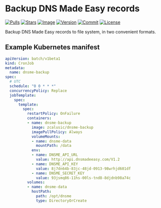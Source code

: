 # Backup DNS Made Easy records

[![Pulls](https://img.shields.io/docker/pulls/zcalusic/dnsme-backup.svg)](https://hub.docker.com/r/zcalusic/dnsme-backup/)
[![Stars](https://img.shields.io/docker/stars/zcalusic/dnsme-backup.svg)](https://hub.docker.com/r/zcalusic/dnsme-backup/)
[![Image](https://images.microbadger.com/badges/image/zcalusic/dnsme-backup.svg)](https://microbadger.com/images/zcalusic/dnsme-backup/)
[![Version](https://images.microbadger.com/badges/version/zcalusic/dnsme-backup.svg)](https://microbadger.com/images/zcalusic/dnsme-backup/)
[![Commit](https://images.microbadger.com/badges/commit/zcalusic/dnsme-backup.svg)](https://microbadger.com/images/zcalusic/dnsme-backup/)
[![License](https://images.microbadger.com/badges/license/zcalusic/dnsme-backup.svg)](https://microbadger.com/images/zcalusic/dnsme-backup/)

Backup DNS Made Easy records to file system, in two convenient formats.

## Example Kubernetes manifest

```yaml
apiVersion: batch/v1beta1
kind: CronJob
metadata:
  name: dnsme-backup
spec:
  # UTC
  schedule: "0 0 * * *"
  concurrencyPolicy: Replace
  jobTemplate:
    spec:
      template:
        spec:
          restartPolicy: OnFailure
          containers:
          - name: dnsme-backup
            image: zcalusic/dnsme-backup
            imagePullPolicy: Always
            volumeMounts:
            - name: dnsme-data
              mountPath: /data
            env:
            - name: DNSME_API_URL
              value: http://api.dnsmadeeasy.com/V1.2
            - name: DNSME_API_KEY
              value: 8j7dn64b-83jc-48jd-0913-98wrhjd601df
            - name: DNSME_SECRET_KEY
              value: 93jsmq86-11hs-00ls-tnd8-8djdnb98a74c
          volumes:
          - name: dnsme-data
            hostPath:
              path: /opt/dnsme
              type: DirectoryOrCreate
```
